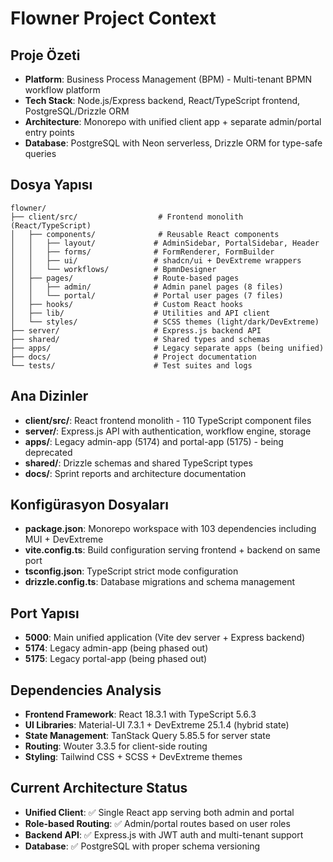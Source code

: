 # Flowner Project Context

## Proje Özeti
- **Platform**: Business Process Management (BPM) - Multi-tenant BPMN workflow platform
- **Tech Stack**: Node.js/Express backend, React/TypeScript frontend, PostgreSQL/Drizzle ORM
- **Architecture**: Monorepo with unified client app + separate admin/portal entry points
- **Database**: PostgreSQL with Neon serverless, Drizzle ORM for type-safe queries

## Dosya Yapısı
```
flowner/
├── client/src/                  # Frontend monolith (React/TypeScript)
│   ├── components/              # Reusable React components
│   │   ├── layout/             # AdminSidebar, PortalSidebar, Header
│   │   ├── forms/              # FormRenderer, FormBuilder
│   │   ├── ui/                 # shadcn/ui + DevExtreme wrappers
│   │   └── workflows/          # BpmnDesigner
│   ├── pages/                  # Route-based pages
│   │   ├── admin/              # Admin panel pages (8 files)
│   │   └── portal/             # Portal user pages (7 files)
│   ├── hooks/                  # Custom React hooks
│   ├── lib/                    # Utilities and API client
│   └── styles/                 # SCSS themes (light/dark/DevExtreme)
├── server/                     # Express.js backend API
├── shared/                     # Shared types and schemas
├── apps/                       # Legacy separate apps (being unified)
├── docs/                       # Project documentation
└── tests/                      # Test suites and logs
```

## Ana Dizinler
- **client/src/**: React frontend monolith - 110 TypeScript component files
- **server/**: Express.js API with authentication, workflow engine, storage
- **apps/**: Legacy admin-app (5174) and portal-app (5175) - being deprecated
- **shared/**: Drizzle schemas and shared TypeScript types
- **docs/**: Sprint reports and architecture documentation

## Konfigürasyon Dosyaları
- **package.json**: Monorepo workspace with 103 dependencies including MUI + DevExtreme
- **vite.config.ts**: Build configuration serving frontend + backend on same port
- **tsconfig.json**: TypeScript strict mode configuration
- **drizzle.config.ts**: Database migrations and schema management

## Port Yapısı
- **5000**: Main unified application (Vite dev server + Express backend)
- **5174**: Legacy admin-app (being phased out)
- **5175**: Legacy portal-app (being phased out)

## Dependencies Analysis
- **Frontend Framework**: React 18.3.1 with TypeScript 5.6.3
- **UI Libraries**: Material-UI 7.3.1 + DevExtreme 25.1.4 (hybrid state)
- **State Management**: TanStack Query 5.85.5 for server state
- **Routing**: Wouter 3.3.5 for client-side routing
- **Styling**: Tailwind CSS + SCSS + DevExtreme themes

## Current Architecture Status
- **Unified Client**: ✅ Single React app serving both admin and portal
- **Role-based Routing**: ✅ Admin/portal routes based on user roles
- **Backend API**: ✅ Express.js with JWT auth and multi-tenant support
- **Database**: ✅ PostgreSQL with proper schema versioning